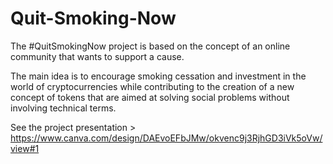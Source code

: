 # Quit-Smoking-Now

The #QuitSmokingNow project is based on the concept of an online community that wants to support a cause. 

The main idea is to encourage smoking cessation and investment in the world of cryptocurrencies while contributing to the creation of a new concept of tokens that are aimed at solving social problems without involving technical terms.

See the project presentation > https://www.canva.com/design/DAEvoEFbJMw/okvenc9j3RjhGD3iVk5oVw/view#1
